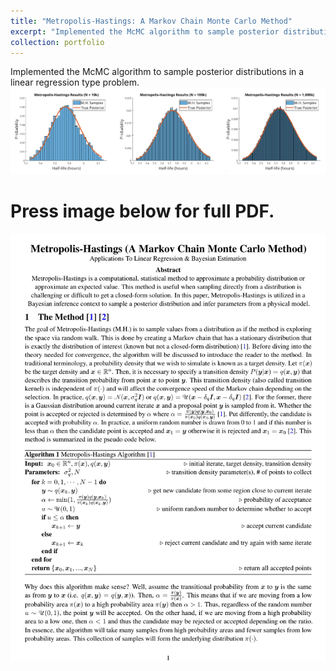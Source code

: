 ```yaml
---
title: "Metropolis-Hastings: A Markov Chain Monte Carlo Method"
excerpt: "Implemented the McMC algorithm to sample posterior distributions in a linear regression type problem. Press blue link above for PDF report.<br/><img src='/images/metropolis.png'>"
collection: portfolio
---
```

Implemented the McMC algorithm to sample posterior distributions in a linear regression type problem.
<img src='/images/metropolis.png'>

Press image below for full PDF.
======
[![metropolis](/images/metropolis2.png "Press image for link")](https://javiersc1.github.io/files/metropolis.pdf)
